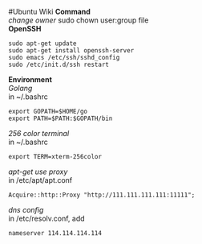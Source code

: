 #Ubuntu Wiki
**Command**<br>
*change owner*
sudo chown user:group file<br>
**OpenSSH**<br>
~~~
sudo apt-get update
sudo apt-get install openssh-server
sudo emacs /etc/ssh/sshd_config
sudo /etc/init.d/ssh restart
~~~
**Environment**<br>
*Golang*<br>
in ~/.bashrc
~~~
export GOPATH=$HOME/go
export PATH=$PATH:$GOPATH/bin
~~~
*256 color terminal*<br>
in ~/.bashrc
~~~
export TERM=xterm-256color
~~~
*apt-get use proxy*<br>
in /etc/apt/apt.conf
~~~
Acquire::http::Proxy "http://111.111.111.111:11111";
~~~
*dns config*<br>
in  /etc/resolv.conf, add
~~~
nameserver 114.114.114.114
~~~
